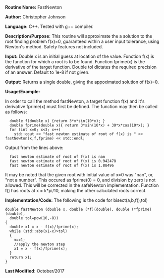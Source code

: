 **Routine Name:**           FastNewton

**Author:** Christopher Johnson

**Language:** C++. Tested with g++ compiler.

**Description/Purpose:** This routine will approximate the a solution to the root finding problem f(x)=0, guaranteed within a user input tolerance, using Newton's method. Safety features not included.

**Input:**
Double x is an initial guess at location of the value.
Function f(x) is the function for which a root is to be found.
Function fprime(x) is the derivative of the target function.
Double tol dictates the required precision of an answer. Default to 1e-8 if not given.

**Output:**
Returns a single double, giving the appoximated solution of f(x)=0.

**Usage/Example:**

In order to call the method fastNewton, a target function f(x) and it's derivative fprime(x) must first be defined. The function may then be called as follows:

      double f(double x) {return 3*x*sin(10*x); }
      double fprime(double x){ return 3*sin(10*x) + 30*x*cos(10*x); }
      for (int x=0; x<3; x++)
        std::cout << "fast newton estimate of root of f(x) is " << fastNewton(x,f,fprime) << std::endl;

Output from the lines above:

      fast newton estimate of root of f(x) is nan
      fast newton estimate of root of f(x) is 0.942478
      fast newton estimate of root of f(x) is 1.88496

It may be noted that the given root with initial value of x=0 was "nan", or, "not a number". This occured as fprime(0) = 0, and division by zero is not allowed. This will be corrected in the safeNewton implementation.
Function f() has roots at x = k*pi/10, making the other calculated roots correct.


**Implementation/Code:** The following is the code for bisect(a,b,f(),tol)

    double fastNewton (double x, double (*f)(double), double (*fprime)(double),
      double tol=pow(10,-8))
    {
      double x1 = x - f(x)/fprime(x);
      while (std::abs(x1-x)>tol)
      {
        x=x1;
        //apply the newton step
        x1 = x - f(x)/fprime(x);
      }
      return x1;
    }

**Last Modified:** October/2017
